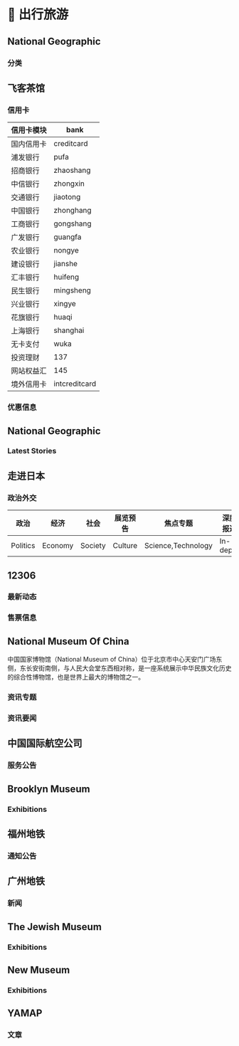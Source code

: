 # 🛫 出行旅游

## National Geographic <Site url="nationalgeographic.com"/>

### 分类 <Site url="nationalgeographic.com" size="sm" />

<Route namespace="natgeo" :data='{"path":"/:cat/:type?","categories":["travel"],"example":"/natgeo/environment/article","parameters":{"cat":"分类","type":"类型, 例如`https://www.natgeomedia.com/environment/photo/`对应 `cat`, `type` 分别为 `environment`, `photo`"},"features":{"requireConfig":false,"requirePuppeteer":false,"antiCrawler":false,"supportBT":false,"supportPodcast":false,"supportScihub":false},"radar":[{"source":["natgeomedia.com/:cat/:type","natgeomedia.com/:cat/","natgeomedia.com/"],"target":"/:cat/:type?"}],"name":"分类","maintainers":["fengkx"],"location":"natgeo.ts","heat":278,"topFeeds":[{"type":"feed","id":"59442359778246659","url":"rsshub://natgeo/environment/article","title":"文章總匯 - 國家地理雜誌官方網站｜探索自然、科學與文化的最佳權","description":"國家地理雜誌｜呈現最新的自然、科學、生態與文化專題報導。探索動物保護、環境變遷、考古發現等豐富內容，並通過精美的攝影和深度分析，帶您深入了解世界各地的故事與現象。 - Powered by RSSHub","siteUrl":"https://www.natgeomedia.com/environment/article","image":"https://www.natgeomedia.com/img/app_icon.png","errorMessage":null,"errorAt":null,"ownerUserId":null},{"type":"feed","id":"67036766288113664","url":"rsshub://natgeo/travel/photo","title":"每日一圖 - 國家地理雜誌官方網站｜探索自然、科學與文化的最佳權","description":"國家地理雜誌｜呈現最新的自然、科學、生態與文化專題報導。探索動物保護、環境變遷、考古發現等豐富內容，並通過精美的攝影和深度分析，帶您深入了解世界各地的故事與現象。 - Powered by RSSHub","siteUrl":"https://www.natgeomedia.com/travel/photo","image":"https://www.natgeomedia.com/img/app_icon.png","errorMessage":null,"errorAt":null,"ownerUserId":null}]}' :test='{"code":0}' />

## 飞客茶馆 <Site url="flyert.com.cn"/>

### 信用卡 <Site url="flyert.com/" size="sm" />

<Route namespace="flyert" :data='{"path":"/creditcard/:bank","categories":["travel"],"example":"/flyert/creditcard/zhongxin","parameters":{"bank":"信用卡板块各银行的拼音简称"},"features":{"requireConfig":false,"requirePuppeteer":false,"antiCrawler":false,"supportBT":false,"supportPodcast":false,"supportScihub":false},"radar":[{"source":["flyert.com.cn/"]}],"name":"信用卡","maintainers":["nicolaszf"],"url":"flyert.com/","description":"| 信用卡模块 | bank          |\n| ---------- | ------------- |\n| 国内信用卡 | creditcard    |\n| 浦发银行   | pufa          |\n| 招商银行   | zhaoshang     |\n| 中信银行   | zhongxin      |\n| 交通银行   | jiaotong      |\n| 中国银行   | zhonghang     |\n| 工商银行   | gongshang     |\n| 广发银行   | guangfa       |\n| 农业银行   | nongye        |\n| 建设银行   | jianshe       |\n| 汇丰银行   | huifeng       |\n| 民生银行   | mingsheng     |\n| 兴业银行   | xingye        |\n| 花旗银行   | huaqi         |\n| 上海银行   | shanghai      |\n| 无卡支付   | wuka          |\n| 投资理财   | 137           |\n| 网站权益汇 | 145           |\n| 境外信用卡 | intcreditcard |","location":"creditcard.ts","heat":149,"topFeeds":[{"type":"feed","id":"56955741222491136","url":"rsshub://flyert/creditcard/zhaoshang","title":"飞客茶馆信用卡 - 招商银行","description":"飞客茶馆信用卡 - 招商银行 - Powered by RSSHub","siteUrl":"https://www.flyert.com.cn/","image":null,"errorMessage":null,"errorAt":null,"ownerUserId":null},{"type":"feed","id":"55873225615650816","url":"rsshub://flyert/creditcard/creditcard","title":"飞客茶馆信用卡 - 国内信用卡","description":"飞客茶馆信用卡 - 国内信用卡 - Powered by RSSHub","siteUrl":"https://www.flyert.com.cn/","image":null,"errorMessage":null,"errorAt":null,"ownerUserId":null}]}' :test='{"code":1,"message":"Error: Test timed out in 60000ms.\nIf this is a long-running test, pass a timeout value as the last argument or configure it globally with \"testTimeout\".\n    at Timeout.<anonymous> (file:///home/runner/work/RSSHub/RSSHub/node_modules/.pnpm/@vitest+runner@2.1.9/node_modules/@vitest/runner/dist/index.js:44:18)\n    at listOnTimeout (node:internal/timers:588:17)\n    at processTimers (node:internal/timers:523:7)"}' />

| 信用卡模块 | bank          |
| ---------- | ------------- |
| 国内信用卡 | creditcard    |
| 浦发银行   | pufa          |
| 招商银行   | zhaoshang     |
| 中信银行   | zhongxin      |
| 交通银行   | jiaotong      |
| 中国银行   | zhonghang     |
| 工商银行   | gongshang     |
| 广发银行   | guangfa       |
| 农业银行   | nongye        |
| 建设银行   | jianshe       |
| 汇丰银行   | huifeng       |
| 民生银行   | mingsheng     |
| 兴业银行   | xingye        |
| 花旗银行   | huaqi         |
| 上海银行   | shanghai      |
| 无卡支付   | wuka          |
| 投资理财   | 137           |
| 网站权益汇 | 145           |
| 境外信用卡 | intcreditcard |

### 优惠信息 <Site url="flyert.com/" size="sm" />

<Route namespace="flyert" :data='{"path":"/preferential","categories":["travel"],"example":"/flyert/preferential","parameters":{},"features":{"requireConfig":false,"requirePuppeteer":false,"antiCrawler":false,"supportBT":false,"supportPodcast":false,"supportScihub":false},"radar":[{"source":["flyert.com/"]}],"name":"优惠信息","maintainers":["howel52"],"url":"flyert.com/","location":"preferential.ts","heat":24,"topFeeds":[{"type":"feed","id":"56540861752061952","url":"rsshub://flyert/preferential","title":"飞客茶馆优惠","description":"飞客茶馆优惠 - Powered by RSSHub","siteUrl":"https://www.flyert.com/","image":null,"errorMessage":null,"errorAt":null,"ownerUserId":null}]}' :test='{"code":0}' />

## National Geographic <Site url="www.nationalgeographic.com"/>

### Latest Stories <Site url="www.nationalgeographic.com/pages/topic/latest-stories" size="sm" />

<Route namespace="nationalgeographic" :data='{"path":"/latest-stories","categories":["travel"],"example":"/nationalgeographic/latest-stories","parameters":{},"features":{"requireConfig":false,"requirePuppeteer":false,"antiCrawler":false,"supportBT":false,"supportPodcast":false,"supportScihub":false},"radar":[{"source":["www.nationalgeographic.com/pages/topic/latest-stories"]}],"name":"Latest Stories","maintainers":["miles170"],"url":"www.nationalgeographic.com/pages/topic/latest-stories","location":"latest-stories.ts","heat":121,"topFeeds":[{"type":"feed","id":"47544732473072640","url":"rsshub://nationalgeographic/latest-stories","title":"Latest Stories from National Geographic","description":"Latest Stories from National Geographic - Powered by RSSHub","siteUrl":"https://www.nationalgeographic.com/pages/topic/latest-stories","image":null,"errorMessage":null,"errorAt":null,"ownerUserId":null}]}' :test='{"code":0}' />

## 走进日本 <Site url="www.nippon.com"/>

### 政治外交 <Site url="www.nippon.com" size="sm" />

<Route namespace="nippon" :data='{"path":"/:category?","categories":["travel"],"example":"/nippon/Politics","parameters":{"category":"默认政治，可选如下"},"features":{"requireConfig":false,"requirePuppeteer":false,"antiCrawler":false,"supportBT":false,"supportPodcast":false,"supportScihub":false},"radar":[{"source":["www.nippon.com/nippon/:category?","www.nippon.com/cn"]}],"name":"政治外交","description":"| 政治     | 经济    | 社会    | 展览预告 | 焦点专题           | 深度报道 | 话题         | 日本信息库 | 日本一蹩      | 人物访谈 | 编辑部通告    |\n| -------- | ------- | ------- | -------- | ------------------ | -------- | ------------ | ---------- | ------------- | -------- | ------------- |\n| Politics | Economy | Society | Culture  | Science,Technology | In-depth | japan-topics | japan-data | japan-glances | People   | Announcements |","maintainers":["laampui"],"location":"index.ts","heat":61,"topFeeds":[{"type":"feed","id":"82398566855976960","url":"rsshub://nippon/Society","title":"走进日本 - Society","description":"走进日本 - Society - Powered by RSSHub","siteUrl":"https://www.nippon.com/cn/economy/","image":null,"errorMessage":null,"errorAt":null,"ownerUserId":null},{"type":"feed","id":"56644563871459336","url":"rsshub://nippon/Politics","title":"走进日本 - Politics","description":"走进日本 - Politics - Powered by RSSHub","siteUrl":"https://www.nippon.com/cn/economy/","image":null,"errorMessage":null,"errorAt":null,"ownerUserId":null}]}' :test='{"code":0}' />

| 政治     | 经济    | 社会    | 展览预告 | 焦点专题           | 深度报道 | 话题         | 日本信息库 | 日本一蹩      | 人物访谈 | 编辑部通告    |
| -------- | ------- | ------- | -------- | ------------------ | -------- | ------------ | ---------- | ------------- | -------- | ------------- |
| Politics | Economy | Society | Culture  | Science,Technology | In-depth | japan-topics | japan-data | japan-glances | People   | Announcements |

## 12306 <Site url="kyfw.12306.cn"/>

### 最新动态 <Site url="www.12306.cn/" size="sm" />

<Route namespace="12306" :data='{"path":"/zxdt/:id?","categories":["travel"],"example":"/12306/zxdt","parameters":{"id":"铁路局id，可在 URL 中找到，不填默认显示所有铁路局动态"},"features":{"requireConfig":false,"requirePuppeteer":false,"antiCrawler":false,"supportBT":false,"supportPodcast":false,"supportScihub":false},"radar":[{"source":["www.12306.cn/","www.12306.cn/mormhweb/1/:id/index_fl.html"],"target":"/zxdt/:id"}],"name":"最新动态","maintainers":["LogicJake"],"url":"www.12306.cn/","location":"zxdt.ts","heat":18,"topFeeds":[{"type":"feed","id":"71601405221191729","url":"https://rsshub.rssforever.com/12306/zxdt","title":"最新动态","description":"最新动态 - Powered by RSSHub","siteUrl":"https://www.12306.cn/mormhweb/zxdt/index_zxdt.html","image":null,"errorMessage":null,"errorAt":null,"ownerUserId":null},{"type":"feed","id":"68654231072089088","url":"rsshub://12306/zxdt","title":"最新动态","description":"最新动态 - Powered by RSSHub","siteUrl":"https://www.12306.cn/mormhweb/zxdt/index_zxdt.html","image":null,"errorMessage":null,"errorAt":null,"ownerUserId":null}]}' :test='{"code":1,"message":"Error: Test timed out in 60000ms.\nIf this is a long-running test, pass a timeout value as the last argument or configure it globally with \"testTimeout\".\n    at Timeout.<anonymous> (file:///home/runner/work/RSSHub/RSSHub/node_modules/.pnpm/@vitest+runner@2.1.9/node_modules/@vitest/runner/dist/index.js:44:18)\n    at listOnTimeout (node:internal/timers:588:17)\n    at processTimers (node:internal/timers:523:7)"}' />

### 售票信息 <Site url="kyfw.12306.cn" size="sm" />

<Route namespace="12306" :data='{"path":"/:date/:from/:to/:type?","categories":["travel"],"example":"/12306/2022-02-19/重庆/永川东","parameters":{"date":"时间，格式为（YYYY-MM-DD）","from":"始发站","to":"终点站","type":"售票类型，成人和学生可选，默认为成人"},"features":{"requireConfig":false,"requirePuppeteer":false,"antiCrawler":false,"supportBT":false,"supportPodcast":false,"supportScihub":false},"name":"售票信息","maintainers":["Fatpandac"],"location":"index.ts","heat":0,"topFeeds":[]}' :test='{"code":1,"message":"AssertionError: expected 503 to be 200 // Object.is equality\n    at /home/runner/work/RSSHub/RSSHub/lib/routes.test.ts:79:41\n    at processTicksAndRejections (node:internal/process/task_queues:105:5)\n    at file:///home/runner/work/RSSHub/RSSHub/node_modules/.pnpm/@vitest+runner@2.1.9/node_modules/@vitest/runner/dist/index.js:533:5\n    at runTest (file:///home/runner/work/RSSHub/RSSHub/node_modules/.pnpm/@vitest+runner@2.1.9/node_modules/@vitest/runner/dist/index.js:1056:11)\n    at async Promise.all (index 21)\n    at runSuite (file:///home/runner/work/RSSHub/RSSHub/node_modules/.pnpm/@vitest+runner@2.1.9/node_modules/@vitest/runner/dist/index.js:1191:13)\n    at runSuite (file:///home/runner/work/RSSHub/RSSHub/node_modules/.pnpm/@vitest+runner@2.1.9/node_modules/@vitest/runner/dist/index.js:1205:15)\n    at runFiles (file:///home/runner/work/RSSHub/RSSHub/node_modules/.pnpm/@vitest+runner@2.1.9/node_modules/@vitest/runner/dist/index.js:1262:5)\n    at startTests (file:///home/runner/work/RSSHub/RSSHub/node_modules/.pnpm/@vitest+runner@2.1.9/node_modules/@vitest/runner/dist/index.js:1271:3)\n    at file:///home/runner/work/RSSHub/RSSHub/node_modules/.pnpm/vitest@2.1.9_@types+node@24.5.2_jsdom@27.0.0_bufferutil@4.0.9_postcss@8.5.6_utf-8-valid_e675ab827b0a960b332176d8337bd7e3/node_modules/vitest/dist/chunks/runBaseTests.3qpJUEJM.js:126:11\n    at withEnv (file:///home/runner/work/RSSHub/RSSHub/node_modules/.pnpm/vitest@2.1.9_@types+node@24.5.2_jsdom@27.0.0_bufferutil@4.0.9_postcss@8.5.6_utf-8-valid_e675ab827b0a960b332176d8337bd7e3/node_modules/vitest/dist/chunks/runBaseTests.3qpJUEJM.js:90:5)\n    at run (file:///home/runner/work/RSSHub/RSSHub/node_modules/.pnpm/vitest@2.1.9_@types+node@24.5.2_jsdom@27.0.0_bufferutil@4.0.9_postcss@8.5.6_utf-8-valid_e675ab827b0a960b332176d8337bd7e3/node_modules/vitest/dist/chunks/runBaseTests.3qpJUEJM.js:112:3)\n    at runBaseTests (file:///home/runner/work/RSSHub/RSSHub/node_modules/.pnpm/vitest@2.1.9_@types+node@24.5.2_jsdom@27.0.0_bufferutil@4.0.9_postcss@8.5.6_utf-8-valid_e675ab827b0a960b332176d8337bd7e3/node_modules/vitest/dist/chunks/base.BZZh4cSm.js:29:3)\n    at ForksBaseWorker.executeTests (file:///home/runner/work/RSSHub/RSSHub/node_modules/.pnpm/vitest@2.1.9_@types+node@24.5.2_jsdom@27.0.0_bufferutil@4.0.9_postcss@8.5.6_utf-8-valid_e675ab827b0a960b332176d8337bd7e3/node_modules/vitest/dist/workers/forks.js:27:7)\n    at execute (file:///home/runner/work/RSSHub/RSSHub/node_modules/.pnpm/vitest@2.1.9_@types+node@24.5.2_jsdom@27.0.0_bufferutil@4.0.9_postcss@8.5.6_utf-8-valid_e675ab827b0a960b332176d8337bd7e3/node_modules/vitest/dist/worker.js:127:5)\n    at onMessage (file:///home/runner/work/RSSHub/RSSHub/node_modules/.pnpm/tinypool@1.1.1/node_modules/tinypool/dist/entry/process.js:39:18)"}' />

## National Museum Of China <Site url="www.chnmuseum.cn"/>

中国国家博物馆（National Museum of China）位于北京市中心天安门广场东侧，东长安街南侧，与人民大会堂东西相对称，是一座系统展示中华民族文化历史的综合性博物馆，也是世界上最大的博物馆之一。

### 资讯专题 <Site url="www.chnmuseum.cn" size="sm" />

<Route namespace="chnmuseum" :data='{"path":"/zx/xwzt","categories":["travel"],"example":"/zx/xwzt","parameters":{},"features":{"requireConfig":false,"requirePuppeteer":false,"antiCrawler":false,"supportBT":false,"supportPodcast":false,"supportScihub":false},"radar":[{"source":["chnmuseum.cn/zx/xwzt"],"target":"/zx/xwzt"}],"name":"资讯专题","maintainers":["ShabbyWhineYear"],"location":"xwzt.ts","heat":3,"topFeeds":[{"type":"feed","id":"145466808887686144","url":"rsshub://chnmuseum/zx/xwzt","title":"中国国家博物馆资讯专题","description":"中国国家博物馆资讯专题 - Powered by RSSHub","siteUrl":"https://www.chnmuseum.cn/zx/xwzt/","image":null,"errorMessage":null,"errorAt":null,"ownerUserId":null}]}' :test='{"code":1,"message":"AssertionError: expected 404 to be 200 // Object.is equality\n    at /home/runner/work/RSSHub/RSSHub/lib/routes.test.ts:79:41\n    at file:///home/runner/work/RSSHub/RSSHub/node_modules/.pnpm/@vitest+runner@2.1.9/node_modules/@vitest/runner/dist/index.js:533:5\n    at runTest (file:///home/runner/work/RSSHub/RSSHub/node_modules/.pnpm/@vitest+runner@2.1.9/node_modules/@vitest/runner/dist/index.js:1056:11)\n    at async Promise.all (index 465)\n    at runSuite (file:///home/runner/work/RSSHub/RSSHub/node_modules/.pnpm/@vitest+runner@2.1.9/node_modules/@vitest/runner/dist/index.js:1191:13)\n    at runSuite (file:///home/runner/work/RSSHub/RSSHub/node_modules/.pnpm/@vitest+runner@2.1.9/node_modules/@vitest/runner/dist/index.js:1205:15)\n    at runFiles (file:///home/runner/work/RSSHub/RSSHub/node_modules/.pnpm/@vitest+runner@2.1.9/node_modules/@vitest/runner/dist/index.js:1262:5)\n    at startTests (file:///home/runner/work/RSSHub/RSSHub/node_modules/.pnpm/@vitest+runner@2.1.9/node_modules/@vitest/runner/dist/index.js:1271:3)\n    at file:///home/runner/work/RSSHub/RSSHub/node_modules/.pnpm/vitest@2.1.9_@types+node@24.5.2_jsdom@27.0.0_bufferutil@4.0.9_postcss@8.5.6_utf-8-valid_e675ab827b0a960b332176d8337bd7e3/node_modules/vitest/dist/chunks/runBaseTests.3qpJUEJM.js:126:11\n    at withEnv (file:///home/runner/work/RSSHub/RSSHub/node_modules/.pnpm/vitest@2.1.9_@types+node@24.5.2_jsdom@27.0.0_bufferutil@4.0.9_postcss@8.5.6_utf-8-valid_e675ab827b0a960b332176d8337bd7e3/node_modules/vitest/dist/chunks/runBaseTests.3qpJUEJM.js:90:5)\n    at run (file:///home/runner/work/RSSHub/RSSHub/node_modules/.pnpm/vitest@2.1.9_@types+node@24.5.2_jsdom@27.0.0_bufferutil@4.0.9_postcss@8.5.6_utf-8-valid_e675ab827b0a960b332176d8337bd7e3/node_modules/vitest/dist/chunks/runBaseTests.3qpJUEJM.js:112:3)\n    at runBaseTests (file:///home/runner/work/RSSHub/RSSHub/node_modules/.pnpm/vitest@2.1.9_@types+node@24.5.2_jsdom@27.0.0_bufferutil@4.0.9_postcss@8.5.6_utf-8-valid_e675ab827b0a960b332176d8337bd7e3/node_modules/vitest/dist/chunks/base.BZZh4cSm.js:29:3)\n    at ForksBaseWorker.executeTests (file:///home/runner/work/RSSHub/RSSHub/node_modules/.pnpm/vitest@2.1.9_@types+node@24.5.2_jsdom@27.0.0_bufferutil@4.0.9_postcss@8.5.6_utf-8-valid_e675ab827b0a960b332176d8337bd7e3/node_modules/vitest/dist/workers/forks.js:27:7)\n    at execute (file:///home/runner/work/RSSHub/RSSHub/node_modules/.pnpm/vitest@2.1.9_@types+node@24.5.2_jsdom@27.0.0_bufferutil@4.0.9_postcss@8.5.6_utf-8-valid_e675ab827b0a960b332176d8337bd7e3/node_modules/vitest/dist/worker.js:127:5)\n    at onMessage (file:///home/runner/work/RSSHub/RSSHub/node_modules/.pnpm/tinypool@1.1.1/node_modules/tinypool/dist/entry/process.js:39:18)"}' />

### 资讯要闻 <Site url="www.chnmuseum.cn" size="sm" />

<Route namespace="chnmuseum" :data='{"path":"/zx/xingnew","categories":["travel"],"example":"/zx/xingnew","parameters":{},"features":{"requireConfig":false,"requirePuppeteer":false,"antiCrawler":false,"supportBT":false,"supportPodcast":false,"supportScihub":false},"radar":[{"source":["chnmuseum.cn/zx/xingnew"],"target":"/zx/xingnew"}],"name":"资讯要闻","maintainers":["ShabbyWhineYear"],"location":"xingnew.ts","heat":1,"topFeeds":[{"type":"feed","id":"145351321838264320","url":"rsshub://chnmuseum/zx/xingnew","title":"中国国家博物馆资讯要闻","description":"中国国家博物馆资讯要闻 - Powered by RSSHub","siteUrl":"https://www.chnmuseum.cn/zx/xingnew/","image":null,"errorMessage":null,"errorAt":null,"ownerUserId":null}]}' :test='{"code":1,"message":"AssertionError: expected 404 to be 200 // Object.is equality\n    at /home/runner/work/RSSHub/RSSHub/lib/routes.test.ts:79:41\n    at file:///home/runner/work/RSSHub/RSSHub/node_modules/.pnpm/@vitest+runner@2.1.9/node_modules/@vitest/runner/dist/index.js:533:5\n    at runTest (file:///home/runner/work/RSSHub/RSSHub/node_modules/.pnpm/@vitest+runner@2.1.9/node_modules/@vitest/runner/dist/index.js:1056:11)\n    at async Promise.all (index 464)\n    at runSuite (file:///home/runner/work/RSSHub/RSSHub/node_modules/.pnpm/@vitest+runner@2.1.9/node_modules/@vitest/runner/dist/index.js:1191:13)\n    at runSuite (file:///home/runner/work/RSSHub/RSSHub/node_modules/.pnpm/@vitest+runner@2.1.9/node_modules/@vitest/runner/dist/index.js:1205:15)\n    at runFiles (file:///home/runner/work/RSSHub/RSSHub/node_modules/.pnpm/@vitest+runner@2.1.9/node_modules/@vitest/runner/dist/index.js:1262:5)\n    at startTests (file:///home/runner/work/RSSHub/RSSHub/node_modules/.pnpm/@vitest+runner@2.1.9/node_modules/@vitest/runner/dist/index.js:1271:3)\n    at file:///home/runner/work/RSSHub/RSSHub/node_modules/.pnpm/vitest@2.1.9_@types+node@24.5.2_jsdom@27.0.0_bufferutil@4.0.9_postcss@8.5.6_utf-8-valid_e675ab827b0a960b332176d8337bd7e3/node_modules/vitest/dist/chunks/runBaseTests.3qpJUEJM.js:126:11\n    at withEnv (file:///home/runner/work/RSSHub/RSSHub/node_modules/.pnpm/vitest@2.1.9_@types+node@24.5.2_jsdom@27.0.0_bufferutil@4.0.9_postcss@8.5.6_utf-8-valid_e675ab827b0a960b332176d8337bd7e3/node_modules/vitest/dist/chunks/runBaseTests.3qpJUEJM.js:90:5)\n    at run (file:///home/runner/work/RSSHub/RSSHub/node_modules/.pnpm/vitest@2.1.9_@types+node@24.5.2_jsdom@27.0.0_bufferutil@4.0.9_postcss@8.5.6_utf-8-valid_e675ab827b0a960b332176d8337bd7e3/node_modules/vitest/dist/chunks/runBaseTests.3qpJUEJM.js:112:3)\n    at runBaseTests (file:///home/runner/work/RSSHub/RSSHub/node_modules/.pnpm/vitest@2.1.9_@types+node@24.5.2_jsdom@27.0.0_bufferutil@4.0.9_postcss@8.5.6_utf-8-valid_e675ab827b0a960b332176d8337bd7e3/node_modules/vitest/dist/chunks/base.BZZh4cSm.js:29:3)\n    at ForksBaseWorker.executeTests (file:///home/runner/work/RSSHub/RSSHub/node_modules/.pnpm/vitest@2.1.9_@types+node@24.5.2_jsdom@27.0.0_bufferutil@4.0.9_postcss@8.5.6_utf-8-valid_e675ab827b0a960b332176d8337bd7e3/node_modules/vitest/dist/workers/forks.js:27:7)\n    at execute (file:///home/runner/work/RSSHub/RSSHub/node_modules/.pnpm/vitest@2.1.9_@types+node@24.5.2_jsdom@27.0.0_bufferutil@4.0.9_postcss@8.5.6_utf-8-valid_e675ab827b0a960b332176d8337bd7e3/node_modules/vitest/dist/worker.js:127:5)\n    at onMessage (file:///home/runner/work/RSSHub/RSSHub/node_modules/.pnpm/tinypool@1.1.1/node_modules/tinypool/dist/entry/process.js:39:18)"}' />

## 中国国际航空公司 <Site url="www.airchina.com.cn"/>

### 服务公告 <Site url="www.airchina.com.cn/" size="sm" />

<Route namespace="airchina" :data='{"path":"/announcement","categories":["travel"],"example":"/airchina/announcement","parameters":{},"features":{"requireConfig":false,"requirePuppeteer":false,"antiCrawler":false,"supportBT":false,"supportPodcast":false,"supportScihub":false},"radar":[{"source":["www.airchina.com.cn/"]}],"name":"服务公告","maintainers":["LandonLi"],"url":"www.airchina.com.cn/","location":"index.ts","heat":0,"topFeeds":[]}' :test='{"code":1,"message":"AssertionError: expected 503 to be 200 // Object.is equality\n    at /home/runner/work/RSSHub/RSSHub/lib/routes.test.ts:79:41\n    at processTicksAndRejections (node:internal/process/task_queues:105:5)\n    at file:///home/runner/work/RSSHub/RSSHub/node_modules/.pnpm/@vitest+runner@2.1.9/node_modules/@vitest/runner/dist/index.js:533:5\n    at runTest (file:///home/runner/work/RSSHub/RSSHub/node_modules/.pnpm/@vitest+runner@2.1.9/node_modules/@vitest/runner/dist/index.js:1056:11)\n    at async Promise.all (index 129)\n    at runSuite (file:///home/runner/work/RSSHub/RSSHub/node_modules/.pnpm/@vitest+runner@2.1.9/node_modules/@vitest/runner/dist/index.js:1191:13)\n    at runSuite (file:///home/runner/work/RSSHub/RSSHub/node_modules/.pnpm/@vitest+runner@2.1.9/node_modules/@vitest/runner/dist/index.js:1205:15)\n    at runFiles (file:///home/runner/work/RSSHub/RSSHub/node_modules/.pnpm/@vitest+runner@2.1.9/node_modules/@vitest/runner/dist/index.js:1262:5)\n    at startTests (file:///home/runner/work/RSSHub/RSSHub/node_modules/.pnpm/@vitest+runner@2.1.9/node_modules/@vitest/runner/dist/index.js:1271:3)\n    at file:///home/runner/work/RSSHub/RSSHub/node_modules/.pnpm/vitest@2.1.9_@types+node@24.5.2_jsdom@27.0.0_bufferutil@4.0.9_postcss@8.5.6_utf-8-valid_e675ab827b0a960b332176d8337bd7e3/node_modules/vitest/dist/chunks/runBaseTests.3qpJUEJM.js:126:11\n    at withEnv (file:///home/runner/work/RSSHub/RSSHub/node_modules/.pnpm/vitest@2.1.9_@types+node@24.5.2_jsdom@27.0.0_bufferutil@4.0.9_postcss@8.5.6_utf-8-valid_e675ab827b0a960b332176d8337bd7e3/node_modules/vitest/dist/chunks/runBaseTests.3qpJUEJM.js:90:5)\n    at run (file:///home/runner/work/RSSHub/RSSHub/node_modules/.pnpm/vitest@2.1.9_@types+node@24.5.2_jsdom@27.0.0_bufferutil@4.0.9_postcss@8.5.6_utf-8-valid_e675ab827b0a960b332176d8337bd7e3/node_modules/vitest/dist/chunks/runBaseTests.3qpJUEJM.js:112:3)\n    at runBaseTests (file:///home/runner/work/RSSHub/RSSHub/node_modules/.pnpm/vitest@2.1.9_@types+node@24.5.2_jsdom@27.0.0_bufferutil@4.0.9_postcss@8.5.6_utf-8-valid_e675ab827b0a960b332176d8337bd7e3/node_modules/vitest/dist/chunks/base.BZZh4cSm.js:29:3)\n    at ForksBaseWorker.executeTests (file:///home/runner/work/RSSHub/RSSHub/node_modules/.pnpm/vitest@2.1.9_@types+node@24.5.2_jsdom@27.0.0_bufferutil@4.0.9_postcss@8.5.6_utf-8-valid_e675ab827b0a960b332176d8337bd7e3/node_modules/vitest/dist/workers/forks.js:27:7)\n    at execute (file:///home/runner/work/RSSHub/RSSHub/node_modules/.pnpm/vitest@2.1.9_@types+node@24.5.2_jsdom@27.0.0_bufferutil@4.0.9_postcss@8.5.6_utf-8-valid_e675ab827b0a960b332176d8337bd7e3/node_modules/vitest/dist/worker.js:127:5)\n    at onMessage (file:///home/runner/work/RSSHub/RSSHub/node_modules/.pnpm/tinypool@1.1.1/node_modules/tinypool/dist/entry/process.js:39:18)"}' />

## Brooklyn Museum <Site url="www.brooklynmuseum.org"/>

### Exhibitions <Site url="www.brooklynmuseum.org" size="sm" />

<Route namespace="brooklynmuseum" :data='{"path":"/exhibitions/:state?","categories":["travel"],"example":"/brooklynmuseum/exhibitions","parameters":{"state":"展览进行的状态：`current` 对应展览当前正在进行，`past` 对应过去的展览，`upcoming` 对应即将举办的展览，默认为 `current`"},"features":{"requireConfig":false,"requirePuppeteer":false,"antiCrawler":false,"supportBT":false,"supportPodcast":false,"supportScihub":false},"name":"Exhibitions","maintainers":[],"location":"exhibitions.ts","heat":0,"topFeeds":[]}' :test='{"code":1,"message":"AssertionError: expected 503 to be 200 // Object.is equality\n    at /home/runner/work/RSSHub/RSSHub/lib/routes.test.ts:79:41\n    at processTicksAndRejections (node:internal/process/task_queues:105:5)\n    at file:///home/runner/work/RSSHub/RSSHub/node_modules/.pnpm/@vitest+runner@2.1.9/node_modules/@vitest/runner/dist/index.js:533:5\n    at runTest (file:///home/runner/work/RSSHub/RSSHub/node_modules/.pnpm/@vitest+runner@2.1.9/node_modules/@vitest/runner/dist/index.js:1056:11)\n    at async Promise.all (index 340)\n    at runSuite (file:///home/runner/work/RSSHub/RSSHub/node_modules/.pnpm/@vitest+runner@2.1.9/node_modules/@vitest/runner/dist/index.js:1191:13)\n    at runSuite (file:///home/runner/work/RSSHub/RSSHub/node_modules/.pnpm/@vitest+runner@2.1.9/node_modules/@vitest/runner/dist/index.js:1205:15)\n    at runFiles (file:///home/runner/work/RSSHub/RSSHub/node_modules/.pnpm/@vitest+runner@2.1.9/node_modules/@vitest/runner/dist/index.js:1262:5)\n    at startTests (file:///home/runner/work/RSSHub/RSSHub/node_modules/.pnpm/@vitest+runner@2.1.9/node_modules/@vitest/runner/dist/index.js:1271:3)\n    at file:///home/runner/work/RSSHub/RSSHub/node_modules/.pnpm/vitest@2.1.9_@types+node@24.5.2_jsdom@27.0.0_bufferutil@4.0.9_postcss@8.5.6_utf-8-valid_e675ab827b0a960b332176d8337bd7e3/node_modules/vitest/dist/chunks/runBaseTests.3qpJUEJM.js:126:11\n    at withEnv (file:///home/runner/work/RSSHub/RSSHub/node_modules/.pnpm/vitest@2.1.9_@types+node@24.5.2_jsdom@27.0.0_bufferutil@4.0.9_postcss@8.5.6_utf-8-valid_e675ab827b0a960b332176d8337bd7e3/node_modules/vitest/dist/chunks/runBaseTests.3qpJUEJM.js:90:5)\n    at run (file:///home/runner/work/RSSHub/RSSHub/node_modules/.pnpm/vitest@2.1.9_@types+node@24.5.2_jsdom@27.0.0_bufferutil@4.0.9_postcss@8.5.6_utf-8-valid_e675ab827b0a960b332176d8337bd7e3/node_modules/vitest/dist/chunks/runBaseTests.3qpJUEJM.js:112:3)\n    at runBaseTests (file:///home/runner/work/RSSHub/RSSHub/node_modules/.pnpm/vitest@2.1.9_@types+node@24.5.2_jsdom@27.0.0_bufferutil@4.0.9_postcss@8.5.6_utf-8-valid_e675ab827b0a960b332176d8337bd7e3/node_modules/vitest/dist/chunks/base.BZZh4cSm.js:29:3)\n    at ForksBaseWorker.executeTests (file:///home/runner/work/RSSHub/RSSHub/node_modules/.pnpm/vitest@2.1.9_@types+node@24.5.2_jsdom@27.0.0_bufferutil@4.0.9_postcss@8.5.6_utf-8-valid_e675ab827b0a960b332176d8337bd7e3/node_modules/vitest/dist/workers/forks.js:27:7)\n    at execute (file:///home/runner/work/RSSHub/RSSHub/node_modules/.pnpm/vitest@2.1.9_@types+node@24.5.2_jsdom@27.0.0_bufferutil@4.0.9_postcss@8.5.6_utf-8-valid_e675ab827b0a960b332176d8337bd7e3/node_modules/vitest/dist/worker.js:127:5)\n    at onMessage (file:///home/runner/work/RSSHub/RSSHub/node_modules/.pnpm/tinypool@1.1.1/node_modules/tinypool/dist/entry/process.js:39:18)"}' />

## 福州地铁 <Site url="www.fzmtr.com"/>

### 通知公告 <Site url="www.fzmtr.com" size="sm" />

<Route namespace="fzmtr" :data='{"path":"/announcements","categories":["travel"],"example":"/fzmtr/announcements","parameters":{},"features":{"requireConfig":false,"requirePuppeteer":false,"antiCrawler":false,"supportBT":false,"supportPodcast":false,"supportScihub":false},"name":"通知公告","maintainers":["HankChow"],"location":"announcements.ts","heat":0,"topFeeds":[]}' :test='{"code":1,"message":"AssertionError: expected 503 to be 200 // Object.is equality\n    at /home/runner/work/RSSHub/RSSHub/lib/routes.test.ts:79:41\n    at processTicksAndRejections (node:internal/process/task_queues:105:5)\n    at file:///home/runner/work/RSSHub/RSSHub/node_modules/.pnpm/@vitest+runner@2.1.9/node_modules/@vitest/runner/dist/index.js:533:5\n    at runTest (file:///home/runner/work/RSSHub/RSSHub/node_modules/.pnpm/@vitest+runner@2.1.9/node_modules/@vitest/runner/dist/index.js:1056:11)\n    at async Promise.all (index 858)\n    at runSuite (file:///home/runner/work/RSSHub/RSSHub/node_modules/.pnpm/@vitest+runner@2.1.9/node_modules/@vitest/runner/dist/index.js:1191:13)\n    at runSuite (file:///home/runner/work/RSSHub/RSSHub/node_modules/.pnpm/@vitest+runner@2.1.9/node_modules/@vitest/runner/dist/index.js:1205:15)\n    at runFiles (file:///home/runner/work/RSSHub/RSSHub/node_modules/.pnpm/@vitest+runner@2.1.9/node_modules/@vitest/runner/dist/index.js:1262:5)\n    at startTests (file:///home/runner/work/RSSHub/RSSHub/node_modules/.pnpm/@vitest+runner@2.1.9/node_modules/@vitest/runner/dist/index.js:1271:3)\n    at file:///home/runner/work/RSSHub/RSSHub/node_modules/.pnpm/vitest@2.1.9_@types+node@24.5.2_jsdom@27.0.0_bufferutil@4.0.9_postcss@8.5.6_utf-8-valid_e675ab827b0a960b332176d8337bd7e3/node_modules/vitest/dist/chunks/runBaseTests.3qpJUEJM.js:126:11\n    at withEnv (file:///home/runner/work/RSSHub/RSSHub/node_modules/.pnpm/vitest@2.1.9_@types+node@24.5.2_jsdom@27.0.0_bufferutil@4.0.9_postcss@8.5.6_utf-8-valid_e675ab827b0a960b332176d8337bd7e3/node_modules/vitest/dist/chunks/runBaseTests.3qpJUEJM.js:90:5)\n    at run (file:///home/runner/work/RSSHub/RSSHub/node_modules/.pnpm/vitest@2.1.9_@types+node@24.5.2_jsdom@27.0.0_bufferutil@4.0.9_postcss@8.5.6_utf-8-valid_e675ab827b0a960b332176d8337bd7e3/node_modules/vitest/dist/chunks/runBaseTests.3qpJUEJM.js:112:3)\n    at runBaseTests (file:///home/runner/work/RSSHub/RSSHub/node_modules/.pnpm/vitest@2.1.9_@types+node@24.5.2_jsdom@27.0.0_bufferutil@4.0.9_postcss@8.5.6_utf-8-valid_e675ab827b0a960b332176d8337bd7e3/node_modules/vitest/dist/chunks/base.BZZh4cSm.js:29:3)\n    at ForksBaseWorker.executeTests (file:///home/runner/work/RSSHub/RSSHub/node_modules/.pnpm/vitest@2.1.9_@types+node@24.5.2_jsdom@27.0.0_bufferutil@4.0.9_postcss@8.5.6_utf-8-valid_e675ab827b0a960b332176d8337bd7e3/node_modules/vitest/dist/workers/forks.js:27:7)\n    at execute (file:///home/runner/work/RSSHub/RSSHub/node_modules/.pnpm/vitest@2.1.9_@types+node@24.5.2_jsdom@27.0.0_bufferutil@4.0.9_postcss@8.5.6_utf-8-valid_e675ab827b0a960b332176d8337bd7e3/node_modules/vitest/dist/worker.js:127:5)\n    at onMessage (file:///home/runner/work/RSSHub/RSSHub/node_modules/.pnpm/tinypool@1.1.1/node_modules/tinypool/dist/entry/process.js:39:18)"}' />

## 广州地铁 <Site url="www.gzmtr.com"/>

### 新闻 <Site url="www.gzmtr.com" size="sm" />

<Route namespace="guangzhoumetro" :data='{"path":"/news","categories":["travel"],"example":"/guangzhoumetro/news","parameters":{},"features":{"requireConfig":false,"requirePuppeteer":false,"antiCrawler":false,"supportBT":false,"supportPodcast":false,"supportScihub":false},"name":"新闻","maintainers":["HankChow"],"location":"news.ts","heat":0,"topFeeds":[]}' :test='{"code":1,"message":"AssertionError: expected 503 to be 200 // Object.is equality\n    at /home/runner/work/RSSHub/RSSHub/lib/routes.test.ts:79:41\n    at processTicksAndRejections (node:internal/process/task_queues:105:5)\n    at file:///home/runner/work/RSSHub/RSSHub/node_modules/.pnpm/@vitest+runner@2.1.9/node_modules/@vitest/runner/dist/index.js:533:5\n    at runTest (file:///home/runner/work/RSSHub/RSSHub/node_modules/.pnpm/@vitest+runner@2.1.9/node_modules/@vitest/runner/dist/index.js:1056:11)\n    at async Promise.all (index 1058)\n    at runSuite (file:///home/runner/work/RSSHub/RSSHub/node_modules/.pnpm/@vitest+runner@2.1.9/node_modules/@vitest/runner/dist/index.js:1191:13)\n    at runSuite (file:///home/runner/work/RSSHub/RSSHub/node_modules/.pnpm/@vitest+runner@2.1.9/node_modules/@vitest/runner/dist/index.js:1205:15)\n    at runFiles (file:///home/runner/work/RSSHub/RSSHub/node_modules/.pnpm/@vitest+runner@2.1.9/node_modules/@vitest/runner/dist/index.js:1262:5)\n    at startTests (file:///home/runner/work/RSSHub/RSSHub/node_modules/.pnpm/@vitest+runner@2.1.9/node_modules/@vitest/runner/dist/index.js:1271:3)\n    at file:///home/runner/work/RSSHub/RSSHub/node_modules/.pnpm/vitest@2.1.9_@types+node@24.5.2_jsdom@27.0.0_bufferutil@4.0.9_postcss@8.5.6_utf-8-valid_e675ab827b0a960b332176d8337bd7e3/node_modules/vitest/dist/chunks/runBaseTests.3qpJUEJM.js:126:11\n    at withEnv (file:///home/runner/work/RSSHub/RSSHub/node_modules/.pnpm/vitest@2.1.9_@types+node@24.5.2_jsdom@27.0.0_bufferutil@4.0.9_postcss@8.5.6_utf-8-valid_e675ab827b0a960b332176d8337bd7e3/node_modules/vitest/dist/chunks/runBaseTests.3qpJUEJM.js:90:5)\n    at run (file:///home/runner/work/RSSHub/RSSHub/node_modules/.pnpm/vitest@2.1.9_@types+node@24.5.2_jsdom@27.0.0_bufferutil@4.0.9_postcss@8.5.6_utf-8-valid_e675ab827b0a960b332176d8337bd7e3/node_modules/vitest/dist/chunks/runBaseTests.3qpJUEJM.js:112:3)\n    at runBaseTests (file:///home/runner/work/RSSHub/RSSHub/node_modules/.pnpm/vitest@2.1.9_@types+node@24.5.2_jsdom@27.0.0_bufferutil@4.0.9_postcss@8.5.6_utf-8-valid_e675ab827b0a960b332176d8337bd7e3/node_modules/vitest/dist/chunks/base.BZZh4cSm.js:29:3)\n    at ForksBaseWorker.executeTests (file:///home/runner/work/RSSHub/RSSHub/node_modules/.pnpm/vitest@2.1.9_@types+node@24.5.2_jsdom@27.0.0_bufferutil@4.0.9_postcss@8.5.6_utf-8-valid_e675ab827b0a960b332176d8337bd7e3/node_modules/vitest/dist/workers/forks.js:27:7)\n    at execute (file:///home/runner/work/RSSHub/RSSHub/node_modules/.pnpm/vitest@2.1.9_@types+node@24.5.2_jsdom@27.0.0_bufferutil@4.0.9_postcss@8.5.6_utf-8-valid_e675ab827b0a960b332176d8337bd7e3/node_modules/vitest/dist/worker.js:127:5)\n    at onMessage (file:///home/runner/work/RSSHub/RSSHub/node_modules/.pnpm/tinypool@1.1.1/node_modules/tinypool/dist/entry/process.js:39:18)"}' />

## The Jewish Museum <Site url="thejewishmuseum.org"/>

### Exhibitions <Site url="thejewishmuseum.org" size="sm" />

<Route namespace="jewishmuseum" :data='{"path":"/exhibitions","categories":["travel"],"example":"/jewishmuseum/exhibitions","parameters":{},"features":{"requireConfig":false,"requirePuppeteer":false,"antiCrawler":false,"supportBT":false,"supportPodcast":false,"supportScihub":false},"name":"Exhibitions","maintainers":["chazeon"],"location":"exhibitions.ts","heat":0,"topFeeds":[]}' :test='{"code":1,"message":"AssertionError: expected 503 to be 200 // Object.is equality\n    at /home/runner/work/RSSHub/RSSHub/lib/routes.test.ts:79:41\n    at processTicksAndRejections (node:internal/process/task_queues:105:5)\n    at file:///home/runner/work/RSSHub/RSSHub/node_modules/.pnpm/@vitest+runner@2.1.9/node_modules/@vitest/runner/dist/index.js:533:5\n    at runTest (file:///home/runner/work/RSSHub/RSSHub/node_modules/.pnpm/@vitest+runner@2.1.9/node_modules/@vitest/runner/dist/index.js:1056:11)\n    at async Promise.all (index 1299)\n    at runSuite (file:///home/runner/work/RSSHub/RSSHub/node_modules/.pnpm/@vitest+runner@2.1.9/node_modules/@vitest/runner/dist/index.js:1191:13)\n    at runSuite (file:///home/runner/work/RSSHub/RSSHub/node_modules/.pnpm/@vitest+runner@2.1.9/node_modules/@vitest/runner/dist/index.js:1205:15)\n    at runFiles (file:///home/runner/work/RSSHub/RSSHub/node_modules/.pnpm/@vitest+runner@2.1.9/node_modules/@vitest/runner/dist/index.js:1262:5)\n    at startTests (file:///home/runner/work/RSSHub/RSSHub/node_modules/.pnpm/@vitest+runner@2.1.9/node_modules/@vitest/runner/dist/index.js:1271:3)\n    at file:///home/runner/work/RSSHub/RSSHub/node_modules/.pnpm/vitest@2.1.9_@types+node@24.5.2_jsdom@27.0.0_bufferutil@4.0.9_postcss@8.5.6_utf-8-valid_e675ab827b0a960b332176d8337bd7e3/node_modules/vitest/dist/chunks/runBaseTests.3qpJUEJM.js:126:11\n    at withEnv (file:///home/runner/work/RSSHub/RSSHub/node_modules/.pnpm/vitest@2.1.9_@types+node@24.5.2_jsdom@27.0.0_bufferutil@4.0.9_postcss@8.5.6_utf-8-valid_e675ab827b0a960b332176d8337bd7e3/node_modules/vitest/dist/chunks/runBaseTests.3qpJUEJM.js:90:5)\n    at run (file:///home/runner/work/RSSHub/RSSHub/node_modules/.pnpm/vitest@2.1.9_@types+node@24.5.2_jsdom@27.0.0_bufferutil@4.0.9_postcss@8.5.6_utf-8-valid_e675ab827b0a960b332176d8337bd7e3/node_modules/vitest/dist/chunks/runBaseTests.3qpJUEJM.js:112:3)\n    at runBaseTests (file:///home/runner/work/RSSHub/RSSHub/node_modules/.pnpm/vitest@2.1.9_@types+node@24.5.2_jsdom@27.0.0_bufferutil@4.0.9_postcss@8.5.6_utf-8-valid_e675ab827b0a960b332176d8337bd7e3/node_modules/vitest/dist/chunks/base.BZZh4cSm.js:29:3)\n    at ForksBaseWorker.executeTests (file:///home/runner/work/RSSHub/RSSHub/node_modules/.pnpm/vitest@2.1.9_@types+node@24.5.2_jsdom@27.0.0_bufferutil@4.0.9_postcss@8.5.6_utf-8-valid_e675ab827b0a960b332176d8337bd7e3/node_modules/vitest/dist/workers/forks.js:27:7)\n    at execute (file:///home/runner/work/RSSHub/RSSHub/node_modules/.pnpm/vitest@2.1.9_@types+node@24.5.2_jsdom@27.0.0_bufferutil@4.0.9_postcss@8.5.6_utf-8-valid_e675ab827b0a960b332176d8337bd7e3/node_modules/vitest/dist/worker.js:127:5)\n    at onMessage (file:///home/runner/work/RSSHub/RSSHub/node_modules/.pnpm/tinypool@1.1.1/node_modules/tinypool/dist/entry/process.js:39:18)"}' />

## New Museum <Site url="www.newmuseum.org"/>

### Exhibitions <Site url="www.newmuseum.org" size="sm" />

<Route namespace="newmuseum" :data='{"path":"/exhibitions","categories":["travel"],"example":"/newmuseum/exhibitions","parameters":{},"features":{"requireConfig":false,"requirePuppeteer":false,"antiCrawler":false,"supportBT":false,"supportPodcast":false,"supportScihub":false},"name":"Exhibitions","maintainers":["chazeon"],"location":"exhibitions.ts","heat":0,"topFeeds":[]}' :test='{"code":1,"message":"AssertionError: expected 503 to be 200 // Object.is equality\n    at /home/runner/work/RSSHub/RSSHub/lib/routes.test.ts:79:41\n    at processTicksAndRejections (node:internal/process/task_queues:105:5)\n    at file:///home/runner/work/RSSHub/RSSHub/node_modules/.pnpm/@vitest+runner@2.1.9/node_modules/@vitest/runner/dist/index.js:533:5\n    at runTest (file:///home/runner/work/RSSHub/RSSHub/node_modules/.pnpm/@vitest+runner@2.1.9/node_modules/@vitest/runner/dist/index.js:1056:11)\n    at async Promise.all (index 1607)\n    at runSuite (file:///home/runner/work/RSSHub/RSSHub/node_modules/.pnpm/@vitest+runner@2.1.9/node_modules/@vitest/runner/dist/index.js:1191:13)\n    at runSuite (file:///home/runner/work/RSSHub/RSSHub/node_modules/.pnpm/@vitest+runner@2.1.9/node_modules/@vitest/runner/dist/index.js:1205:15)\n    at runFiles (file:///home/runner/work/RSSHub/RSSHub/node_modules/.pnpm/@vitest+runner@2.1.9/node_modules/@vitest/runner/dist/index.js:1262:5)\n    at startTests (file:///home/runner/work/RSSHub/RSSHub/node_modules/.pnpm/@vitest+runner@2.1.9/node_modules/@vitest/runner/dist/index.js:1271:3)\n    at file:///home/runner/work/RSSHub/RSSHub/node_modules/.pnpm/vitest@2.1.9_@types+node@24.5.2_jsdom@27.0.0_bufferutil@4.0.9_postcss@8.5.6_utf-8-valid_e675ab827b0a960b332176d8337bd7e3/node_modules/vitest/dist/chunks/runBaseTests.3qpJUEJM.js:126:11\n    at withEnv (file:///home/runner/work/RSSHub/RSSHub/node_modules/.pnpm/vitest@2.1.9_@types+node@24.5.2_jsdom@27.0.0_bufferutil@4.0.9_postcss@8.5.6_utf-8-valid_e675ab827b0a960b332176d8337bd7e3/node_modules/vitest/dist/chunks/runBaseTests.3qpJUEJM.js:90:5)\n    at run (file:///home/runner/work/RSSHub/RSSHub/node_modules/.pnpm/vitest@2.1.9_@types+node@24.5.2_jsdom@27.0.0_bufferutil@4.0.9_postcss@8.5.6_utf-8-valid_e675ab827b0a960b332176d8337bd7e3/node_modules/vitest/dist/chunks/runBaseTests.3qpJUEJM.js:112:3)\n    at runBaseTests (file:///home/runner/work/RSSHub/RSSHub/node_modules/.pnpm/vitest@2.1.9_@types+node@24.5.2_jsdom@27.0.0_bufferutil@4.0.9_postcss@8.5.6_utf-8-valid_e675ab827b0a960b332176d8337bd7e3/node_modules/vitest/dist/chunks/base.BZZh4cSm.js:29:3)\n    at ForksBaseWorker.executeTests (file:///home/runner/work/RSSHub/RSSHub/node_modules/.pnpm/vitest@2.1.9_@types+node@24.5.2_jsdom@27.0.0_bufferutil@4.0.9_postcss@8.5.6_utf-8-valid_e675ab827b0a960b332176d8337bd7e3/node_modules/vitest/dist/workers/forks.js:27:7)\n    at execute (file:///home/runner/work/RSSHub/RSSHub/node_modules/.pnpm/vitest@2.1.9_@types+node@24.5.2_jsdom@27.0.0_bufferutil@4.0.9_postcss@8.5.6_utf-8-valid_e675ab827b0a960b332176d8337bd7e3/node_modules/vitest/dist/worker.js:127:5)\n    at onMessage (file:///home/runner/work/RSSHub/RSSHub/node_modules/.pnpm/tinypool@1.1.1/node_modules/tinypool/dist/entry/process.js:39:18)"}' />

## YAMAP <Site url="yamap.com"/>

### 文章 <Site url="yamap.com" size="sm" />

<Route namespace="yamap" :data='{"path":"/","categories":["travel"],"example":"/yamap","parameters":{},"features":{"requireConfig":false,"requirePuppeteer":false,"antiCrawler":false,"supportBT":false,"supportPodcast":false,"supportScihub":false},"name":"文章","maintainers":["valuex"],"description":"","location":"articles.ts","heat":0,"topFeeds":[]}' :test='{"code":1,"message":"AssertionError: expected 503 to be 200 // Object.is equality\n    at /home/runner/work/RSSHub/RSSHub/lib/routes.test.ts:79:41\n    at processTicksAndRejections (node:internal/process/task_queues:105:5)\n    at file:///home/runner/work/RSSHub/RSSHub/node_modules/.pnpm/@vitest+runner@2.1.9/node_modules/@vitest/runner/dist/index.js:533:5\n    at runTest (file:///home/runner/work/RSSHub/RSSHub/node_modules/.pnpm/@vitest+runner@2.1.9/node_modules/@vitest/runner/dist/index.js:1056:11)\n    at async Promise.all (index 2560)\n    at runSuite (file:///home/runner/work/RSSHub/RSSHub/node_modules/.pnpm/@vitest+runner@2.1.9/node_modules/@vitest/runner/dist/index.js:1191:13)\n    at runSuite (file:///home/runner/work/RSSHub/RSSHub/node_modules/.pnpm/@vitest+runner@2.1.9/node_modules/@vitest/runner/dist/index.js:1205:15)\n    at runFiles (file:///home/runner/work/RSSHub/RSSHub/node_modules/.pnpm/@vitest+runner@2.1.9/node_modules/@vitest/runner/dist/index.js:1262:5)\n    at startTests (file:///home/runner/work/RSSHub/RSSHub/node_modules/.pnpm/@vitest+runner@2.1.9/node_modules/@vitest/runner/dist/index.js:1271:3)\n    at file:///home/runner/work/RSSHub/RSSHub/node_modules/.pnpm/vitest@2.1.9_@types+node@24.5.2_jsdom@27.0.0_bufferutil@4.0.9_postcss@8.5.6_utf-8-valid_e675ab827b0a960b332176d8337bd7e3/node_modules/vitest/dist/chunks/runBaseTests.3qpJUEJM.js:126:11\n    at withEnv (file:///home/runner/work/RSSHub/RSSHub/node_modules/.pnpm/vitest@2.1.9_@types+node@24.5.2_jsdom@27.0.0_bufferutil@4.0.9_postcss@8.5.6_utf-8-valid_e675ab827b0a960b332176d8337bd7e3/node_modules/vitest/dist/chunks/runBaseTests.3qpJUEJM.js:90:5)\n    at run (file:///home/runner/work/RSSHub/RSSHub/node_modules/.pnpm/vitest@2.1.9_@types+node@24.5.2_jsdom@27.0.0_bufferutil@4.0.9_postcss@8.5.6_utf-8-valid_e675ab827b0a960b332176d8337bd7e3/node_modules/vitest/dist/chunks/runBaseTests.3qpJUEJM.js:112:3)\n    at runBaseTests (file:///home/runner/work/RSSHub/RSSHub/node_modules/.pnpm/vitest@2.1.9_@types+node@24.5.2_jsdom@27.0.0_bufferutil@4.0.9_postcss@8.5.6_utf-8-valid_e675ab827b0a960b332176d8337bd7e3/node_modules/vitest/dist/chunks/base.BZZh4cSm.js:29:3)\n    at ForksBaseWorker.executeTests (file:///home/runner/work/RSSHub/RSSHub/node_modules/.pnpm/vitest@2.1.9_@types+node@24.5.2_jsdom@27.0.0_bufferutil@4.0.9_postcss@8.5.6_utf-8-valid_e675ab827b0a960b332176d8337bd7e3/node_modules/vitest/dist/workers/forks.js:27:7)\n    at execute (file:///home/runner/work/RSSHub/RSSHub/node_modules/.pnpm/vitest@2.1.9_@types+node@24.5.2_jsdom@27.0.0_bufferutil@4.0.9_postcss@8.5.6_utf-8-valid_e675ab827b0a960b332176d8337bd7e3/node_modules/vitest/dist/worker.js:127:5)\n    at onMessage (file:///home/runner/work/RSSHub/RSSHub/node_modules/.pnpm/tinypool@1.1.1/node_modules/tinypool/dist/entry/process.js:39:18)"}' />

